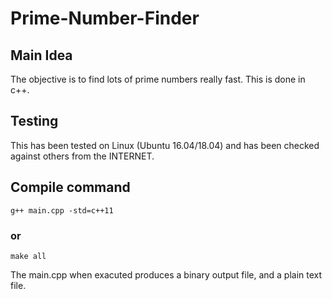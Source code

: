 # Prime-Number-Finder
## Main Idea
The objective is to find lots of prime numbers really fast. This is done in c++.
## Testing
This has been tested on Linux (Ubuntu 16.04/18.04) and has been checked against others from the INTERNET.
## Compile command
    g++ main.cpp -std=c++11
### or
    make all

The main.cpp when exacuted produces a binary output file, and a plain text file.
